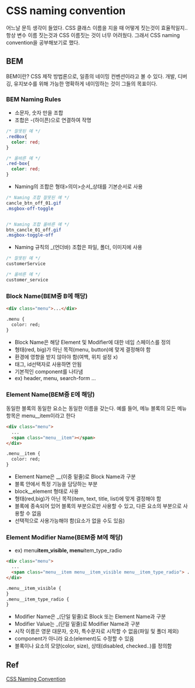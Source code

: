 # CSS naming convention

어느날 문득 생각이 들었다. CSS 클래스 이름을 지을 때 어떻게 짓는것이 효율적일지.. 항상 변수 이름 짓는것과 CSS 이름짓는 것이 너무 어려웠다. 그래서 CSS naming convention을 공부해보기로 했다.

## BEM

BEM이란? CSS 제작 방법론으로, 일종의 네이밍 컨벤션이라고 볼 수 있다. 개발, 디버깅, 유지보수를 위해 가능한 명확하게 네이밍하는 것이 그들의 목표이다.

### BEM Naming Rules

- 소문자, 숫자 만을 조합
- 조합은 -(하이픈)으로 연결하여 작명

```CSS
/* 잘못된 예 */
.redBox{
  color: red;
}

/* 올바른 예 */
.red-box{
  color: red;
}
```

- Naming의 조합은 형태>의미>순서\_상태를 기본순서로 사용

```CSS
/* Naming 조합 잘못된 예 */
cancle_btn_off_01.gif
.msgbox-off-toggle


/* Naming 조합 올바른 예 */
btn_cancle_01_off.gif
.msgbox-toggle-off
```

- Naming 규칙의 \_(언더바) 조합은 파일, 폴더, 이미지에 사용

```CSS
/* 잘못된 예 */
customerService

/* 올바른 예 */
customer_service
```

### Block Name(BEM중 B에 해당)

```HTML
<div class="menu">...</div>

.menu {
  color: red;
}
```

- Block Name은 해당 Element 및 Modifier에 대한 네임 스페이스를 정의
- 형태(red, big)가 아닌 목적(menu, button)에 맞게 결정해야 함
- 환경에 영향을 받지 않아야 함(여백, 위치 설정 x)
- 태그, id선택자로 사용하면 안됨
- 기본적인 component를 나타냄
- ex) header, menu, search-form ...

### Element Name(BEM중 E에 해당)

동일한 블록의 동일한 요소는 동일한 이름을 갖는다. 예를 들어, 메뉴 블록의 모든 메뉴 항목은 menu\_\_item이라고 한다

```HTML
<div class="menu">
  ...
  <span class="menu__item"></span>
</div>

.menu__item {
  color: red;
}
```

- Element Name은 \_\_(이중 밑줄)로 Block Name과 구분
- 블록 안에서 특정 기능을 담당하는 부분
- block\_\_element 형태로 사용
- 형태(red,big)가 아닌 목적(item, text, title, list)에 맞게 결정해야 함
- 블록에 종속되어 있어 블록의 부분으로만 사용할 수 있고, 다른 요소의 부분으로 사용할 수 없음
- 선택적으로 사용가능해야 함(요소가 없을 수도 있음)

### Element Modifier Name(BEM중 M에 해당)

- ex) menu**item_visible, menu**item_type_radio

```HTML
<div class="menu">
  ...
  <span class="menu__item menu__item_visible menu__item_type_radio"> ... </span>
</div>

.menu__item_visible {
}
.menu__item_type_radio {
}

```

- Modifier Name은 \_(단일 밑줄)로 Block 또는 Element Name과 구분
- Modifier Value는 \_(단일 밑줄)로 Modifier Name과 구분
- 시작 이름은 영문 대문자, 숫자, 특수문자로 시작할 수 없음(파일 및 폴더 제외)
- component가 아니라 요소(element)도 수정할 수 있음
- 블록이나 요소의 모양(color, size), 상태(disabled, checked..)를 정의함

## Ref

[CSS Naming Convention](https://velog.io/@2seunghye/CSS-naming-methodologyBEM)
